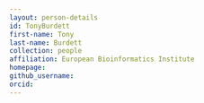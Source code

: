 ```yaml
---
layout: person-details
id: TonyBurdett
first-name: Tony
last-name: Burdett
collection: people
affiliation: European Bioinformatics Institute
homepage:
github_username:
orcid:
---
```

